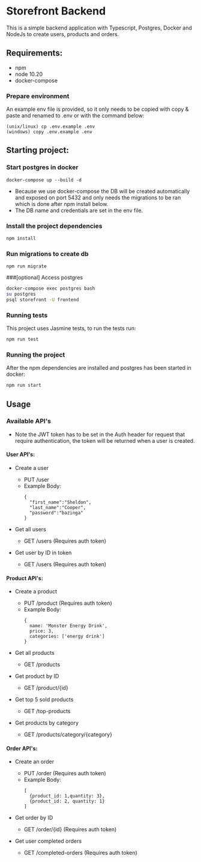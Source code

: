 # Storefront Backend

This is a simple backend application with Typescript, Postgres, Docker and NodeJs to create users, products and orders.

## Requirements: 

* npm
* node 10.20
* docker-compose

### Prepare environment
An example env file is provided, so it only needs to be copied with copy & paste and renamed to .env or with the command below:
```
(unix/linux) cp .env.example .env
(windows) copy .env.example .env
```

## Starting project:

### Start postgres in docker
```
docker-compose up --build -d
```
* Because we use docker-compose the DB will be created automatically and exposed on port 5432 and only needs the migrations to be ran which is done after npm install below.
* The DB name and credentials are set in the env file.  

### Install the project dependencies
```bash
npm install
```

### Run migrations to create db
```
npm run migrate
```

###[optional] Access postgres
```bash
docker-compose exec postgres bash
su postgres
psql storefront -U frontend
```

### Running tests
This project uses Jasmine tests, to run the tests run:
```bash
npm run test
```

### Running the project
After the npm dependencies are installed and postgres has been started in docker:
```bash
npm run start
```

## Usage

### Available API's
* Note the JWT token has to be set in the Auth header for request that require authentication, the token will be returned when a user is created. 

#### User API's:
- Create a user
    - PUT /user 
    - Example Body:
      ```
      {
        "first_name":"Sheldon",
        "last_name":"Cooper",
        "password":"bazinga"
      }
      ```
    
- Get all users
    - GET /users (Requires auth token)
- Get user by ID in token
    - GET /users (Requires auth token)

#### Product API's:
- Create a product
    - PUT /product (Requires auth token)
    - Example Body: 
      ```
      {
        name: 'Monster Energy Drink',
        price: 3,
        categories: ['energy drink']
      }
      ```

- Get all products
    - GET /products
- Get product by ID
    - GET /product/{id}
- Get top 5 sold products
    - GET /top-products
- Get products by category
    - GET /products/category/{category}

#### Order API's:
- Create an order
    - PUT /order (Requires auth token) 
    - Example Body:
      ```
      [
        {product_id: 1,quantity: 3},
        {product_id: 2, quantity: 1}
      ]
      ```

- Get order by ID
    - GET /order/{id} (Requires auth token)
- Get user completed orders
    - GET /completed-orders (Requires auth token)

